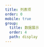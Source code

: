```yaml
---
title: 列表项
order: 0
mobile: true
group:
  title: 数据展示
  order: 4
  path: display
---
```


<code src="../demo/Cell.jsx"></code>
<API src="../src/Cell.tsx"></API>
